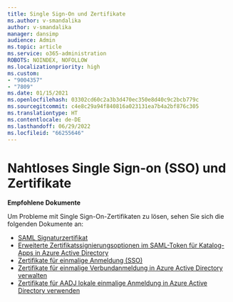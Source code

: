 ```yaml
---
title: Single Sign-On und Zertifikate
ms.author: v-smandalika
author: v-smandalika
manager: dansimp
audience: Admin
ms.topic: article
ms.service: o365-administration
ROBOTS: NOINDEX, NOFOLLOW
ms.localizationpriority: high
ms.custom:
- "9004357"
- "7809"
ms.date: 01/15/2021
ms.openlocfilehash: 03302cd60c2a3b3d470ec350e8d40c9c2bcb779c
ms.sourcegitcommit: c4e8c29a94f840816a023131ea7b4a2bf876c305
ms.translationtype: HT
ms.contentlocale: de-DE
ms.lasthandoff: 06/29/2022
ms.locfileid: "66255646"
---
```

# <a name="seamless-single-sign-on-sso-and-certificates"></a>Nahtloses Single Sign-on (SSO) und Zertifikate

**Empfohlene Dokumente**

Um Probleme mit Single Sign-On-Zertifikaten zu lösen, sehen Sie sich die folgenden Dokumente an:

- [SAML Signaturzertifikat](https://docs.microsoft.com/azure/active-directory/manage-apps/configure-saml-single-sign-on#saml-signing-certificate)
- [Erweiterte Zertifikatssignierungsoptionen im SAML-Token für Katalog-Apps in Azure Active Directory](https://docs.microsoft.com/azure/active-directory/manage-apps/certificate-signing-options)
- [Zertifikate für einmalige Anmeldung (SSO)](https://docs.microsoft.com/microsoft-365/enterprise/plan-for-third-party-ssl-certificates)
- [Zertifikate für einmalige Verbundanmeldung in Azure Active Directory verwalten](https://docs.microsoft.com/azure/active-directory/manage-apps/manage-certificates-for-federated-single-sign-on)
- [Zertifikate für AADJ lokale einmalige Anmeldung in Azure Active Directory verwenden](https://docs.microsoft.com/windows/security/identity-protection/hello-for-business/hello-hybrid-aadj-sso-cert)
